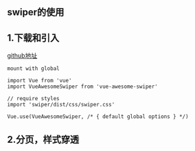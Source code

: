 ## swiper的使用

## 1.下载和引入

[github地址](https://github.com/surmon-china/vue-awesome-swiper)


```
mount with global

import Vue from 'vue'
import VueAwesomeSwiper from 'vue-awesome-swiper'

// require styles
import 'swiper/dist/css/swiper.css'

Vue.use(VueAwesomeSwiper, /* { default global options } */)
```
## 2.分页，样式穿透




